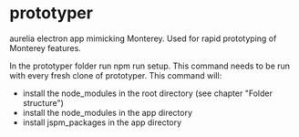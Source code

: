 # prototyper
aurelia electron app mimicking Monterey. Used for rapid prototyping of Monterey features.


In the prototyper folder run npm run setup. This command needs to be run with every fresh clone of prototyper. This command will:

- install the node_modules in the root directory (see chapter "Folder structure")
- install the node_modules in the app directory
- install jspm_packages in the app directory
